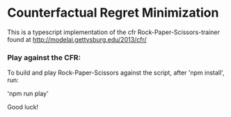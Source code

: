 # Counterfactual Regret Minimization

This is a typescript implementation of the cfr Rock-Paper-Scissors-trainer found at http://modelai.gettysburg.edu/2013/cfr/

### Play against the CFR:

To build and play Rock-Paper-Scissors against the script, after 'npm install', run:

'npm run play'

Good luck!
